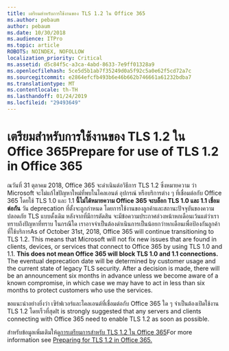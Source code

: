 ```yaml
---
title: เตรียมสำหรับการใช้งานของ TLS 1.2 ใน Office 365
ms.author: pebaum
author: pebaum
ms.date: 10/30/2018
ms.audience: ITPro
ms.topic: article
ROBOTS: NOINDEX, NOFOLLOW
localization_priority: Critical
ms.assetid: d5c84f5c-a3ca-4abd-8633-7e9ff01328a9
ms.openlocfilehash: 5ce5d5b1ab7f35249d0a5f92c5a0e62f5cd72a7c
ms.sourcegitcommit: e2864efcfb493b6e46b662b746661a61232bdba7
ms.translationtype: MT
ms.contentlocale: th-TH
ms.lasthandoff: 01/24/2019
ms.locfileid: "29493649"
---
```

# <a name="prepare-for-use-of-tls-12-in-office-365"></a><span data-ttu-id="e20a6-102">เตรียมสำหรับการใช้งานของ TLS 1.2 ใน Office 365</span><span class="sxs-lookup"><span data-stu-id="e20a6-102">Prepare for use of TLS 1.2 in Office 365</span></span>

<span data-ttu-id="e20a6-p101">ณวันที่ 31 ตุลาคม 2018, Office 365 จะดำเนินต่อวิธีการ TLS 1.2 ซึ่งหมายความ ว่า Microsoft จะไม่แก้ไขปัญหาใหม่ที่พบในไคลเอนต์ อุปกรณ์ หรือบริการต่าง ๆ ที่เชื่อมต่อกับ Office 365 โดยใช้ TLS 1.0 และ 1.1 **นี้ไม่ได้หมายความ Office 365 จะบล็อก TLS 1.0 และ 1.1 เชื่อมต่อกัน** วัน deprecation ที่ตั้งจะถูกกำหนด โดยการใช้งานของลูกค้าและสถานะปัจจุบันของความปลอดภัย TLS แบบดั้งเดิม หลังจากที่มีการตัดสิน จะมีข้อความประกาศล่วงหน้าหกเดือนเว้นแต่ว่าเราทราบถึงปัญหาที่ทราบ ในกรณีใด เราอาจจำเป็นต้องดำเนินการเป็นน้อยกว่าหกเดือนเพื่อป้องกันลูกค้าที่ใช้บริการ</span><span class="sxs-lookup"><span data-stu-id="e20a6-p101">As of October 31st, 2018, Office 365 will continue transitioning to TLS 1.2. This means that Microsoft will not fix new issues that are found in clients, devices, or services that connect to Office 365 by using TLS 1.0 and 1.1. **This does not mean Office 365 will block TLS 1.0 and 1.1 connections.** The eventual deprecation date will be determined by customer usage and the current state of legacy TLS security. After a decision is made, there will be an announcement six months in advance unless we become aware of a known compromise, in which case we may have to act in less than six months to protect customers who use the services.</span></span> 
  
<span data-ttu-id="e20a6-108">ขอแนะนำอย่างยิ่งว่า เซิร์ฟเวอร์และไคลเอนต์ที่เชื่อมต่อกับ Office 365 ใด ๆ จำเป็นต้องเปิดใช้งาน TLS 1.2 โดยเร็วที่สุด</span><span class="sxs-lookup"><span data-stu-id="e20a6-108">It is strongly suggested that any servers and clients connecting with Office 365 need to enable TLS 1.2 as soon as possible.</span></span>
  
<span data-ttu-id="e20a6-109">สำหรับข้อมูลเพิ่มเติมให้ดู[การเตรียมการสำหรับ TLS 1.2 ใน Office 365](https://support.microsoft.com/help/4057306/preparing-for-tls-1-2-in-office-365)</span><span class="sxs-lookup"><span data-stu-id="e20a6-109">For more information see [Preparing for TLS 1.2 in Office 365.](https://support.microsoft.com/help/4057306/preparing-for-tls-1-2-in-office-365)</span></span>
  

